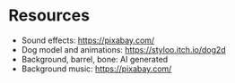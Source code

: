 # Resources
- Sound effects: https://pixabay.com/
- Dog model and animations: https://styloo.itch.io/dog2d
- Background, barrel, bone: AI generated
- Background music: https://pixabay.com/
